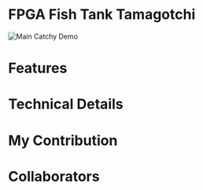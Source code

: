 # FPGA Fish Tank Tamagotchi

![Main Catchy Demo](OneDrive/Desktop/NUS-STUFF/Past-Mods/EE2026/Project/MODS_FINAL_TEST.xpr/MODS/docs/2.gif)

# Features

# Technical Details

# My Contribution

# Collaborators


